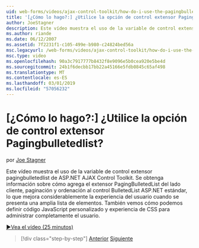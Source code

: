 ```yaml
---
uid: web-forms/videos/ajax-control-toolkit/how-do-i-use-the-pagingbulletedlist-extender-control
title: '[¿Cómo lo hago?:] ¿Utilice la opción de control extensor Pagingbulletedlist? | Microsoft Docs'
author: JoeStagner
description: Este vídeo muestra el uso de la variable de control extensor pagingbulletedlist de ASP.NET AJAX Control Toolkit. Aprendemos cómo el extende PagingBulletedList...
ms.author: riande
ms.date: 06/12/2007
ms.assetid: 7f2231f1-c105-499e-b980-c24824bed56a
msc.legacyurl: /web-forms/videos/ajax-control-toolkit/how-do-i-use-the-pagingbulletedlist-extender-control
msc.type: video
ms.openlocfilehash: 90a3c7917777b8432f8e9096e5b0cea920e5be4d
ms.sourcegitcommit: 24b1f6decbb17bb22a45166e5fdb0845c65af498
ms.translationtype: MT
ms.contentlocale: es-ES
ms.lasthandoff: 03/01/2019
ms.locfileid: "57056232"
---
```

<a name="how-do-i-use-the-pagingbulletedlist-extender-control"></a>[¿Cómo lo hago?:] ¿Utilice la opción de control extensor Pagingbulletedlist?
====================
por [Joe Stagner](https://github.com/JoeStagner)

Este vídeo muestra el uso de la variable de control extensor pagingbulletedlist de ASP.NET AJAX Control Toolkit. Se obtenga información sobre cómo agrega el extensor PagingBulletedList del lado cliente, paginación y ordenación al control BulletedList ASP.NET estándar, lo que mejora considerablemente la experiencia del usuario cuando se presenta una amplia lista de elementos. También vemos cómo podemos definir código JavaScript personalizado y experiencia de CSS para administrar completamente el usuario.

[&#9654;Vea el vídeo (25 minutos)](https://channel9.msdn.com/Blogs/ASP-NET-Site-Videos/how-do-i-use-the-pagingbulletedlist-extender-control)

> [!div class="step-by-step"]
> [Anterior](how-do-i-use-the-aspnet-ajax-listsearch-extender.md)
> [Siguiente](how-do-i-use-the-numericupdown-extender-control.md)
